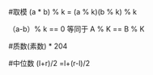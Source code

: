 #取模
(a * b) % k = (a % k)(b % k) % k

（a-b）% k == 0  等同于 A % K == B % K


#质数(素数) *
204

#中位数
(l+r)/2 =l+(r-l)/2

